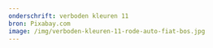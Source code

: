```yaml
---
onderschrift: verboden kleuren 11
bron: Pixabay.com
image: /img/verboden-kleuren-11-rode-auto-fiat-bos.jpg
---
```


